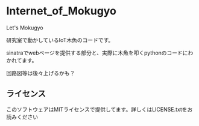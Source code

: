 # Internet_of_Mokugyo
Let's Mokugyo

研究室で動かしているIoT木魚のコードです。

sinatraでwebページを提供する部分と、実際に木魚を叩くpythonのコードにわかれてます。

回路図等は後々上げるかも？

## ライセンス
このソフトウェアはMITライセンスで提供してます。詳しくはLICENSE.txtをお読みください

